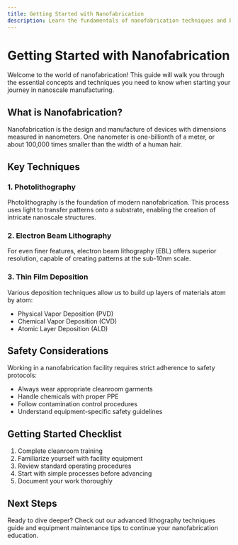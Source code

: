 ```yaml
---
title: Getting Started with Nanofabrication
description: Learn the fundamentals of nanofabrication techniques and best practices for beginners in the field
---
```


# Getting Started with Nanofabrication

Welcome to the world of nanofabrication! This guide will walk you through the essential concepts and techniques you need to know when starting your journey in nanoscale manufacturing.

## What is Nanofabrication?

Nanofabrication is the design and manufacture of devices with dimensions measured in nanometers. One nanometer is one-billionth of a meter, or about 100,000 times smaller than the width of a human hair.

## Key Techniques

### 1. Photolithography

Photolithography is the foundation of modern nanofabrication. This process uses light to transfer patterns onto a substrate, enabling the creation of intricate nanoscale structures.

### 2. Electron Beam Lithography

For even finer features, electron beam lithography (EBL) offers superior resolution, capable of creating patterns at the sub-10nm scale.

### 3. Thin Film Deposition

Various deposition techniques allow us to build up layers of materials atom by atom:

- Physical Vapor Deposition (PVD)
- Chemical Vapor Deposition (CVD)
- Atomic Layer Deposition (ALD)

## Safety Considerations

Working in a nanofabrication facility requires strict adherence to safety protocols:

- Always wear appropriate cleanroom garments
- Handle chemicals with proper PPE
- Follow contamination control procedures
- Understand equipment-specific safety guidelines

## Getting Started Checklist

1. Complete cleanroom training
2. Familiarize yourself with facility equipment
3. Review standard operating procedures
4. Start with simple processes before advancing
5. Document your work thoroughly

## Next Steps

Ready to dive deeper? Check out our advanced lithography techniques guide and equipment maintenance tips to continue your nanofabrication education.

